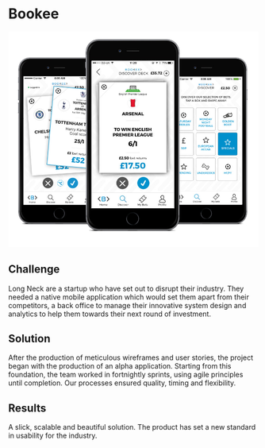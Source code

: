 # Bookee

<p class="center"><img class="abc-desktop" src="/assets/images/bookee/phone.png"></p>

## Challenge
Long Neck are a startup who have set out to disrupt their industry. They needed a native mobile application which would set them apart from their competitors, a back office to manage their innovative system design and analytics to help them towards their next round of investment.

## Solution
After the production of meticulous wireframes and user stories, the project began with the production of an alpha application. Starting from this foundation, the team worked in fortnightly sprints, using agile principles until completion. Our processes ensured quality, timing and flexibility.

## Results
A slick, scalable and beautiful solution. The product has set a new standard in usability for the industry.
